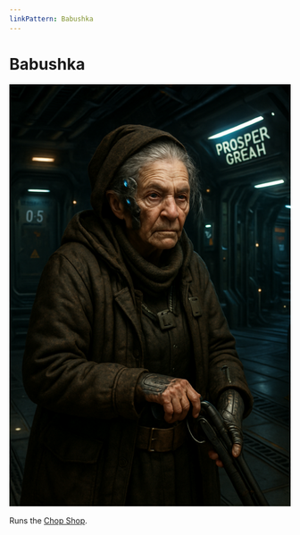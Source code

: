 ```yaml
---
linkPattern: Babushka
---
```

# Babushka

<div class="grid" markdown>

![Portrait](./babushka.png)

<div markdown>

Runs the [Chop Shop](chop-shop.md).

</div>
</div>
